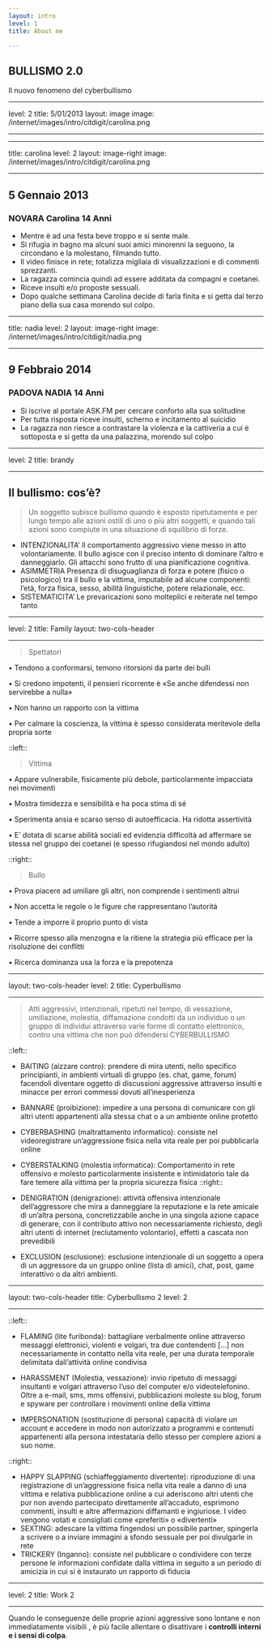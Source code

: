 ```yaml
---
layout: intro
level: 1
title: About me

---
```


## BULLISMO 2.0

Il nuovo fenomeno del
cyberbullismo

---
level: 2
title: 5/01/2013
layout: image
image: /internet/images/intro/citdigit/carolina.png

---

---
title: carolina
level: 2
layout: image-right
image: /internet/images/intro/citdigit/carolina.png

---

## 5 Gennaio 2013

### NOVARA Carolina 14 Anni

* Mentre è ad una festa beve troppo e si sente male.
* Si rifugia in bagno ma alcuni suoi amici minorenni la seguono, la circondano e la molestano,
filmando tutto.
* Il video finisce in rete; totalizza migliaia di visualizzazioni e di commenti sprezzanti.
* La ragazza comincia quindi ad essere additata da compagni e coetanei.
* Riceve insulti e/o proposte sessuali.
* Dopo qualche settimana Carolina decide di farla finita e si getta dal terzo piano della sua casa morendo sul colpo.

---
title: nadia
level: 2
layout: image-right
image: /internet/images/intro/citdigit/nadia.png

---

## 9 Febbraio 2014

### PADOVA NADIA 14 Anni

* Si iscrive al portale ASK.FM per cercare conforto alla sua solitudine
* Per tutta risposta riceve insulti, scherno e incitamento al suicidio
* La ragazza non riesce a contrastare la violenza e la cattiveria a cui è sottoposta e si getta da una palazzina, morendo sul colpo

---
level: 2
title: brandy

---

## Il bullismo: cos’è?

>Un soggetto subisce bullismo quando è esposto ripetutamente e per lungo
tempo alle azioni ostili di uno o più altri soggetti, e quando tali azioni sono
compiute in una situazione di squilibrio di forze.

* INTENZIONALITA’
Il comportamento aggressivo viene messo in atto volontariamente. Il
bullo agisce con il preciso intento di dominare l’altro e danneggiarlo.
Gli attacchi sono frutto di una pianificazione cognitiva.
* ASIMMETRIA
Presenza di disuguaglianza di forza e potere (fisico o psicologico) tra il
bullo e la vittima, imputabile ad alcune componenti: l’età, forza fisica,
sesso, abilità linguistiche, potere relazionale, ecc.
* SISTEMATICITA’
Le prevaricazioni sono molteplici e reiterate nel tempo tanto

---
level: 2
title: Family
layout: two-cols-header

---
>Spettatori

• Tendono a conformarsi, temono ritorsioni da parte dei bulli

• Si credono impotenti, il pensieri ricorrente è «Se anche difendessi non servirebbe a nulla»

• Non hanno un rapporto con la vittima

• Per calmare la coscienza, la vittima è spesso considerata meritevole della propria sorte

::left::

>Vittima

• Appare vulnerabile, fisicamente più debole, particolarmente impacciata nei movimenti

• Mostra timidezza e sensibilità e ha poca stima di sé

• Sperimenta ansia e scarso senso di autoefficacia. Ha ridotta assertività

• E’ dotata di scarse abilità sociali ed evidenzia difficoltà ad affermare se stessa nel gruppo dei coetanei (e spesso rifugiandosi nel mondo adulto)

::right::

> Bullo

• Prova piacere ad umiliare gli altri, non comprende i sentimenti altrui

• Non accetta le regole o le figure che rappresentano l’autorità

• Tende a imporre il proprio punto di vista

• Ricorre spesso alla menzogna e la ritiene la strategia più efficace per la risoluzione dei conflitti

• Ricerca dominanza usa la forza e la prepotenza

---
layout: two-cols-header
level: 2
title: Cyperbullismo

---

>Atti aggressivi, intenzionali, ripetuti nel tempo, di vessazione,
umiliazione, molestia, diffamazione condotti da un individuo o
un gruppo di individui attraverso varie forme di contatto
elettronico, contro una vittima che non può difendersi CYBERBULLISMO

::left::

* BAITING (aizzare contro): prendere di mira utenti, nello specifico principianti, in ambienti virtuali di gruppo (es. chat, game, forum) facendoli diventare oggetto di discussioni aggressive attraverso insulti e minacce per errori commessi dovuti
all’inesperienza

* BANNARE (proibizione): impedire a una persona di comunicare con gli altri utenti
appartenenti alla stessa chat o a un ambiente online protetto

* CYBERBASHING (maltrattamento informatico): consiste nel videoregistrare
un’aggressione fisica nella vita reale per poi pubblicarla online

* CYBERSTALKING (molestia informatica): Comportamento in rete offensivo e molesto particolarmente
insistente e intimidatorio tale da fare temere alla vittima per la propria sicurezza fisica
::right::
* DENIGRATION (denigrazione): attività offensiva intenzionale dell’aggressore che mira a danneggiare la reputazione e la
rete amicale di un’altra persona, concretizzabile anche in una singola azione capace di generare, con il contributo attivo non
necessariamente richiesto, degli altri utenti di internet (reclutamento volontario), effetti a cascata non prevedibili
* EXCLUSION (esclusione): esclusione intenzionale di un soggetto a opera di un aggressore da un gruppo online (lista di
amici), chat, post, game interattivo o da altri ambienti.


---
layout: two-cols-header
title: Cyberbullismo 2
level: 2

---
::left::

* FLAMING (lite furibonda): battagliare verbalmente online attraverso messaggi elettronici, violenti e volgari, tra due
contendenti [...] non necessariamente in contatto nella vita reale, per una durata temporale delimitata dall’attività online condivisa
* HARASSMENT (Molestia, vessazione): invio ripetuto di messaggi insultanti e volgari attraverso l’uso del computer e/o
videotelefonino. Oltre a e-mail, sms, mms offensivi, pubblicazioni moleste su blog, forum e spyware per controllare i movimenti
online della vittima

* IMPERSONATION (sostituzione di persona) capacità di violare un account e accedere in modo non autorizzato a
programmi e contenuti appartenenti alla persona intestataria dello stesso per compiere azioni a suo nome.

::right::

* HAPPY SLAPPING (schiaffeggiamento divertente): riproduzione di una registrazione di un’aggressione fisica nella vita
reale a danno di una vittima e relativa pubblicazione online a cui aderiscono altri utenti che pur non avendo partecipato
direttamente all’accaduto, esprimono commenti, insulti e altre affermazioni diffamanti e ingiuriose. I video vengono votati e
consigliati come «preferiti» o «divertenti»
* SEXTING: adescare la vittima fingendosi un possibile partner, spingerla a
scrivere o a inviare immagini a sfondo sessuale per poi divulgarle in rete
* TRICKERY (Inganno): consiste nel pubblicare o condividere con terze
persone le informazioni confidate dalla vittima in seguito a un periodo di
amicizia in cui si è instaurato un rapporto di fiducia

---
level: 2
title: Work 2

---

Quando le conseguenze delle proprie azioni aggressive
sono lontane e non immediatamente visibili , è più facile
allentare o disattivare i **controlli interni e i sensi di colpa**.
